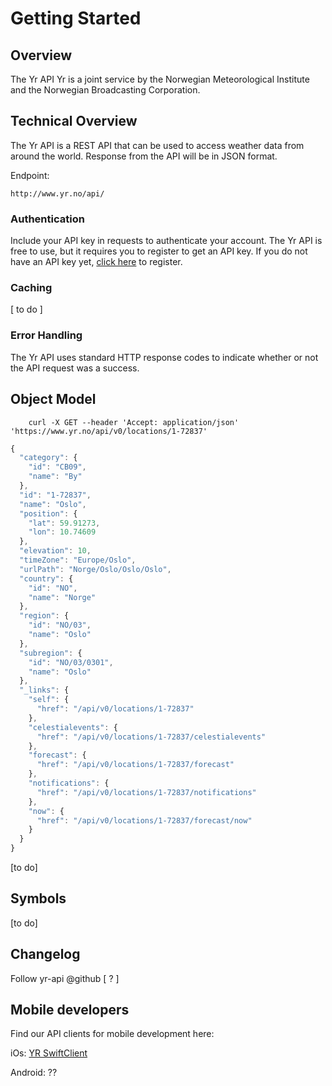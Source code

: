 # Getting Started

## Overview

The Yr API Yr is a joint service by the Norwegian Meteorological Institute and the Norwegian Broadcasting Corporation.

## Technical Overview

The Yr API is a REST API that can be used to access weather data from around the world.
Response from the API will be in JSON format.

Endpoint:

```
http://www.yr.no/api/
```

### Authentication

Include your API key in requests to authenticate your account. The Yr API is free to use, but it requires you to register to get an API key.
If you do not have an API key yet, [click here](https://api.yr.no/) to register.

### Caching

[ to do ]

### Error Handling

The Yr API uses standard HTTP response codes to indicate whether or not the API request was a success.

## Object Model

```curl
    curl -X GET --header 'Accept: application/json' 'https://www.yr.no/api/v0/locations/1-72837'
```

```javascript
{
  "category": {
    "id": "CB09",
    "name": "By"
  },
  "id": "1-72837",
  "name": "Oslo",
  "position": {
    "lat": 59.91273,
    "lon": 10.74609
  },
  "elevation": 10,
  "timeZone": "Europe/Oslo",
  "urlPath": "Norge/Oslo/Oslo/Oslo",
  "country": {
    "id": "NO",
    "name": "Norge"
  },
  "region": {
    "id": "NO/03",
    "name": "Oslo"
  },
  "subregion": {
    "id": "NO/03/0301",
    "name": "Oslo"
  },
  "_links": {
    "self": {
      "href": "/api/v0/locations/1-72837"
    },
    "celestialevents": {
      "href": "/api/v0/locations/1-72837/celestialevents"
    },
    "forecast": {
      "href": "/api/v0/locations/1-72837/forecast"
    },
    "notifications": {
      "href": "/api/v0/locations/1-72837/notifications"
    },
    "now": {
      "href": "/api/v0/locations/1-72837/forecast/now"
    }
  }
}
```

[to do]

## Symbols

[to do]

## Changelog

Follow yr-api @github [ ? ]

## Mobile developers

Find our API clients for mobile development here:

iOs: [YR SwiftClient](https://github.com/YR/yr-swiftclient)

Android: ??

